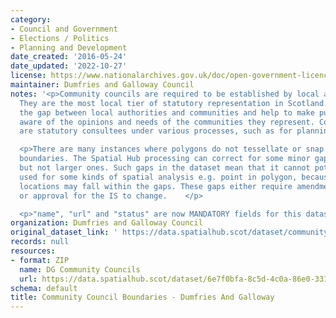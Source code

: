 ```yaml
---
category:
- Council and Government
- Elections / Politics
- Planning and Development
date_created: '2016-05-24'
date_updated: '2022-10-27'
license: https://www.nationalarchives.gov.uk/doc/open-government-licence/version/3/
maintainer: Dumfries and Galloway Council
notes: '<p>Community councils are required to be established by local authorities.
  They are the most local tier of statutory representation in Scotland. They bridge
  the gap between local authorities and communities and help to make public bodies
  aware of the opinions and needs of the communities they represent. Community councils
  are statutory consultees under various processes, such as for planning applications.</p>

  <p>There are many instances where polygons do not tessellate or snap to local authority
  boundaries. The Spatial Hub processing can correct for some minor gap errors (&lt;5m)
  but not larger ones. Such gaps in the dataset mean that it cannot potentially be
  used for some kinds of spatial analysis e.g. point in polygon, because some point
  locations may fall within the gaps. These gaps either require amendment at source
  or approval for the IS to change.    </p>

  <p>"name", "url" and "status" are now MANDATORY fields for this dataset.                                                                                                                                                                                                                                                                                                                                                                                                                                                                                                                                                                                                                                                                                                                                                                                                                                                                                                                                                                                                                                                                                                                                                                                                                                                                                                                                                                                                                                                                                                                                                                                                                           </p>'
organization: Dumfries and Galloway Council
original_dataset_link: ' https://data.spatialhub.scot/dataset/community_council_boundaries-dg'
records: null
resources:
- format: ZIP
  name: DG Community Councils
  url: https://data.spatialhub.scot/dataset/6e7f0bfa-8c5d-4c0a-86e0-33122d74ea01/resource/2c56dc1d-f0f4-41bb-a1f5-310dc6df435a/download/dg_community_councils12843921_polygon.zip
schema: default
title: Community Council Boundaries - Dumfries And Galloway
---
```

